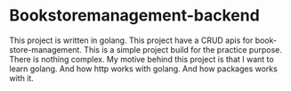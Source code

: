 # Bookstoremanagement-backend
This project is written in golang. This project have a CRUD apis for book-store-management. This is a simple project build for the practice purpose. There is nothing complex. My motive behind this project is that I want to learn golang. And how http works with golang. And how packages works with it.